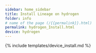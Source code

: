 ```yaml
---
sidebar: home_sidebar
title: Install Lineage on hydrogen
folder: info
# name of the page (/{{permalink}}.html)
permalink: hydrogen_Install.html
device: hydrogen
---
```

{% include templates/device_install.md %}
